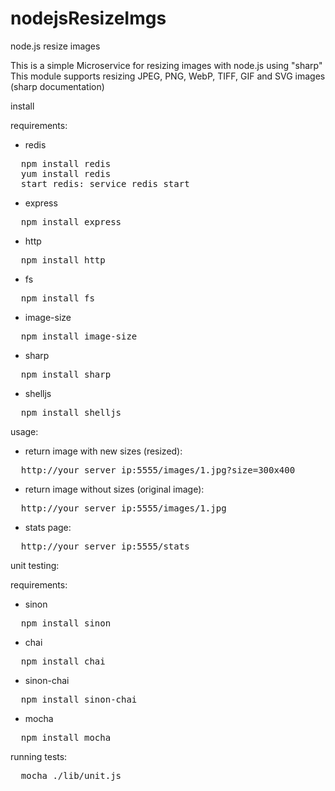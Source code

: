 # nodejsResizeImgs
node.js resize images

This is a simple Microservice for resizing images with node.js using "sharp"
This module supports resizing JPEG, PNG, WebP, TIFF, GIF and SVG images (sharp documentation)


install

requirements:
- redis 
<pre>
  npm install redis
  yum install redis
  start redis: service redis start
</pre>
- express
<pre>
  npm install express
</pre>
- http
<pre>
  npm install http
</pre>
- fs
<pre>
  npm install fs
</pre>
- image-size
<pre>
  npm install image-size
</pre>
- sharp
<pre>
  npm install sharp
</pre>
- shelljs
<pre>
  npm install shelljs
</pre>


usage:

- return image with new sizes (resized):
<pre>
  http://your_server_ip:5555/images/1.jpg?size=300x400
</pre>
  
- return image without sizes (original image):
<pre>
  http://your_server_ip:5555/images/1.jpg
</pre>
  
- stats page:
<pre>
  http://your_server_ip:5555/stats
</pre>
  


unit testing:

requirements:
- sinon
<pre>
  npm install sinon
</pre>
- chai
<pre>
  npm install chai
</pre>
- sinon-chai
<pre>
  npm install sinon-chai
</pre>
- mocha
<pre>
  npm install mocha
</pre>
  
running tests:
<pre>
  mocha ./lib/unit.js
</pre>
   
